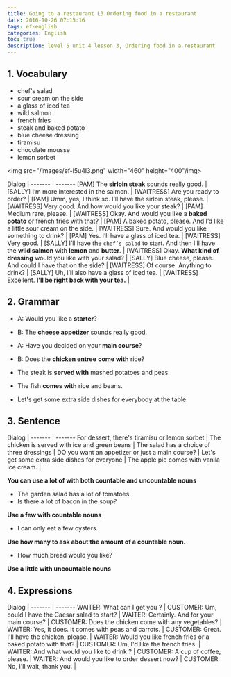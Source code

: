 ```yaml
---
title: Going to a restaurant L3 Ordering food in a restaurant
date: 2016-10-26 07:15:16
tags: ef-english
categories: English
toc: true
description: level 5 unit 4 lesson 3, Ordering food in a restaurant
---
```


## 1. Vocabulary

- chef's salad
- sour cream on the side
- a glass of iced tea
- wild salmon
- french fries
- steak and baked potato
- blue cheese dressing
- tiramisu                          
- chocolate mousse
- lemon sorbet  

<img src="/images/ef-l5u4l3.png" width="460" height="400"/img>

Dialog |
------- | -------
[PAM] The **sirloin steak** sounds really good. |
[SALLY] I’m more interested in the salmon. |
[WAITRESS] Are you ready to order? |
[PAM] Umm, yes, I think so. I’ll have the sirloin steak, please. |
[WAITRESS] Very good. And how would you like your steak? |
[PAM] Medium rare, please. |
[WAITRESS] Okay. And would you like a **baked potato** or french fries with that? |
[PAM] A baked potato, please. And I’d like a little sour cream on the side. |
[WAITRESS] Sure. And would you like something to drink? |
[PAM] Yes. I’ll have a glass of iced tea. |
[WAITRESS] Very good. |
[SALLY] I’ll have the `chef’s salad` to start. And then I’ll have the **wild salmon** with **lemon** and **butter**. |
[WAITRESS] Okay. **What kind of dressing** would you like with your salad? |
[SALLY] Blue cheese, please. And could I have that on the side? |
[WAITRESS] Of course. Anything to drink? |
[SALLY] Uh, I’ll also have a glass of iced tea. |
[WAITRESS] Excellent. **I’ll be right back with your tea.** |


## 2. Grammar


- A: Would you like a **starter**?
- B: The **cheese appetizer** sounds really good. 



- A: Have you decided on your **main course**?
- B: Does the **chicken entree** **come with** rice?


- The steak is **served with** mashed potatoes and peas.
- The fish **comes with** rice and beans. 


- Let's get some extra side dishes for everybody at the table.

## 3. Sentence

Dialog |
------- | -------
For dessert, there's tiramisu or lemon sorbet |
The chicken is served with ice and green beans |
The salad has a choice of three dressings |
DO you want an appetizer or just a main course? |
Let's get some extra side dishes for everyone |
The apple pie comes with vanila ice cream. |

**You can use a lot of with both countable and uncountable nouns**

- The garden salad has a lot of tomatoes.
- Is there a lot of bacon in the soup? 

**Use a few with countable nouns**
 
- I can only eat a few oysters.

**Use how many to ask about the amount of a countable noun.**

- How much bread would you like?

**Use a little with uncountable nouns**

## 4. Expressions


Dialog |
------- | -------
WAITER: What can I get you ? |
CUSTOMER: Um, could I have the Caesar salad to start? |
WAITER: Certainly. And for your main course? |
CUSTOMER: Does the chicken come with  any vegetables? |
WAITER: Yes, it does. It comes with peas and carrots. |
CUSTOMER: Great. I'll have  the chicken, please. |
WAITER: Would you like french fries or a baked potato with that? |
CUSTOMER: Um, I'd like  the french fries. |
WAITER: And what would you like to drink  ? |
CUSTOMER: A cup of coffee, please. |
WAITER: And would you like to order dessert now? |
CUSTOMER: No, I'll wait, thank you. |